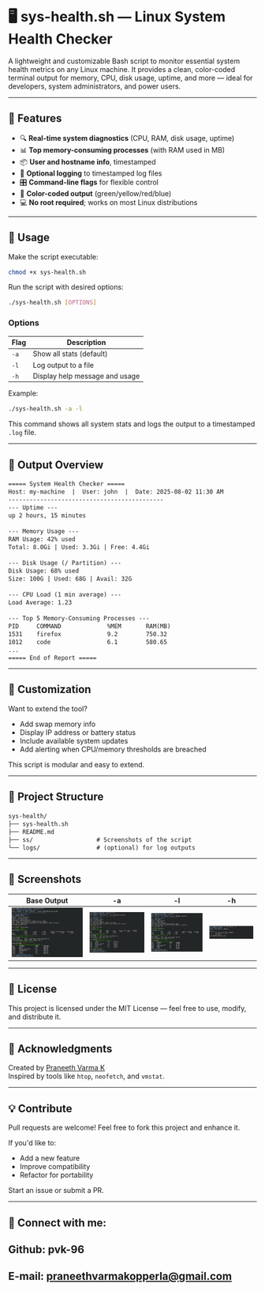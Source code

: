 # 🖥️ sys-health.sh — Linux System Health Checker

A lightweight and customizable Bash script to monitor essential system health metrics on any Linux machine. It provides a clean, color-coded terminal output for memory, CPU, disk usage, uptime, and more — ideal for developers, system administrators, and power users.

---

## 📌 Features

- 🔍 **Real-time system diagnostics** (CPU, RAM, disk usage, uptime)
- 📊 **Top memory-consuming processes** (with RAM used in MB)
- 📦 **User and hostname info**, timestamped
- 📁 **Optional logging** to timestamped log files
- 🎛️ **Command-line flags** for flexible control
- 🎨 **Color-coded output** (green/yellow/red/blue)
- 💻 **No root required**; works on most Linux distributions

---

## 🚀 Usage

Make the script executable:

```bash
chmod +x sys-health.sh
```

Run the script with desired options:

```bash
./sys-health.sh [OPTIONS]
```

### Options

| Flag | Description                            |
|------|----------------------------------------|
| `-a` | Show all stats (default)               |
| `-l` | Log output to a file                   |
| `-h` | Display help message and usage         |

Example:

```bash
./sys-health.sh -a -l
```

This command shows all system stats and logs the output to a timestamped `.log` file.

---

## 🧪 Output Overview

```
===== System Health Checker =====
Host: my-machine  |  User: john  |  Date: 2025-08-02 11:30 AM
--------------------------------------------
--- Uptime ---
up 2 hours, 15 minutes

--- Memory Usage ---
RAM Usage: 42% used
Total: 8.0Gi | Used: 3.3Gi | Free: 4.4Gi

--- Disk Usage (/ Partition) ---
Disk Usage: 68% used
Size: 100G | Used: 68G | Avail: 32G

--- CPU Load (1 min average) ---
Load Average: 1.23

--- Top 5 Memory-Consuming Processes ---
PID     COMMAND             %MEM       RAM(MB)
1531    firefox             9.2        750.32
1012    code                6.1        580.65
...
===== End of Report =====
```

---

## 🧩 Customization

Want to extend the tool?

- Add swap memory info
- Display IP address or battery status
- Include available system updates
- Add alerting when CPU/memory thresholds are breached

This script is modular and easy to extend.

---

## 📂 Project Structure

```
sys-health/
├── sys-health.sh
├── README.md
├── ss/                  # Screenshots of the script
└── logs/                # (optional) for log outputs
```

---

## 📸 Screenshots

| Base Output | -a | -l | -h |
|--------------------|----------------|-----------|---------------|
| ![base](ss/base.png) | ![-a](ss/-a.png) | ![-l](ss/-l.png) | ![-h](ss/-h.png) |

---
## 📝 License

This project is licensed under the MIT License — feel free to use, modify, and distribute it.

---

## 🙌 Acknowledgments

Created by [Praneeth Varma K](https://github.com/pvk-96)  
Inspired by tools like `htop`, `neofetch`, and `vmstat`.

---

## 💡 Contribute

Pull requests are welcome! Feel free to fork this project and enhance it.

If you'd like to:
- Add a new feature
- Improve compatibility
- Refactor for portability

Start an issue or submit a PR.

---

## 🙌 Connect with me:
## Github: pvk-96
## E-mail: praneethvarmakopperla@gmail.com
